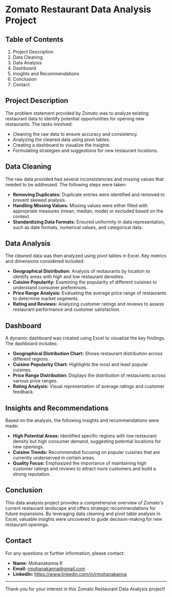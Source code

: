 # Zomato Restaurant Data Analysis Project


## Table of Contents
1. Project Description
2. Data Cleaning
3. Data Analysis
4. Dashboard
5. Insights and Recommendations
6. Conclusion
7. Contact

## Project Description
The problem statement provided by Zomato was to analyze existing restaurant data to identify potential opportunities for opening new restaurants. The tasks involved:

- Cleaning the raw data to ensure accuracy and consistency.
- Analyzing the cleaned data using pivot tables.
- Creating a dashboard to visualize the insights.
- Formulating strategies and suggestions for new restaurant locations.
## Data Cleaning
The raw data provided had several inconsistencies and missing values that needed to be addressed. The following steps were taken:

- **Removing Duplicates:** Duplicate entries were identified and removed to prevent skewed analysis.
- **Handling Missing Values:** Missing values were either filled with appropriate measures (mean, median, mode) or excluded based on the context.
- **Standardizing Data Formats:** Ensured uniformity in data representation, such as date formats, numerical values, and categorical data.
## Data Analysis
The cleaned data was then analyzed using pivot tables in Excel. Key metrics and dimensions considered included:

- **Geographical Distribution:** Analysis of restaurants by location to identify areas with high and low restaurant densities.
- **Cuisine Popularity:** Examining the popularity of different cuisines to understand consumer preferences.
- **Price Range Analysis:** Evaluating the average price range of restaurants to determine market segments.
- **Rating and Reviews:** Analyzing customer ratings and reviews to assess restaurant performance and customer satisfaction.
## Dashboard
A dynamic dashboard was created using Excel to visualize the key findings. The dashboard includes:

- **Geographical Distribution Chart:** Shows restaurant distribution across different regions.
- **Cuisine Popularity Chart:** Highlights the most and least popular cuisines.
- **Price Range Distribution:** Displays the distribution of restaurants across various price ranges.
- **Rating Analysis:** Visual representation of average ratings and customer feedback.
## Insights and Recommendations
Based on the analysis, the following insights and recommendations were made:

- **High Potential Areas:** Identified specific regions with low restaurant density but high consumer demand, suggesting potential locations for new openings.
- **Cuisine Trends:** Recommended focusing on popular cuisines that are currently underserved in certain areas.
- **Quality Focus:** Emphasized the importance of maintaining high customer ratings and reviews to attract more customers and build a strong reputation.
## Conclusion
This data analysis project provides a comprehensive overview of Zomato's current restaurant landscape and offers strategic recommendations for future expansions. By leveraging data cleaning and pivot table analysis in Excel, valuable insights were uncovered to guide decision-making for new restaurant openings.
## Contact
For any questions or further information, please contact:

- **Name:** Mohanakanna R
- **Email:** rmohanakanna@gmail.com
- **LinkedIn:** https://www.linkedin.com/in/rmohanakanna
---
Thank you for your interest in this Zomato Restaurant Data Analysis project!
